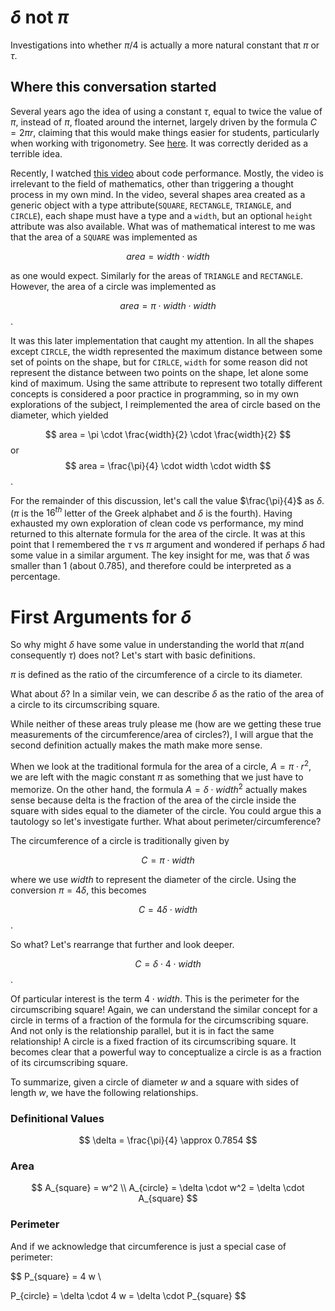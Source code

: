 # $\delta$ not $\pi$
Investigations into whether $\pi/4$ is actually a more natural constant that $\pi$ or $\tau$.


## Where this conversation started

Several years ago the idea of using a constant $\tau$, equal to twice the value of $\pi$, instead of $\pi$, floated around the internet, largely driven by the formula $C=2 \pi r$, claiming that this would make things easier for students, particularly when working with trigonometry. See [here](https://youtu.be/ZPv1UV0rD8U?si=AuIwq0wTOF8zGKLr). It was correctly derided as a terrible idea.

Recently, I watched [this video](https://youtu.be/tD5NrevFtbU?si=-HuQcc4XvUntE6TB) about code performance. Mostly, the video is irrelevant to the field of mathematics, other than triggering a thought process in my own mind. In the video, several shapes area created as a generic object with a type attribute(`SQUARE`, `RECTANGLE`, `TRIANGLE`, and `CIRCLE`), each shape must have a type and a `width`, but an optional `height` attribute was also available. What was of mathematical interest to me was that the area of a `SQUARE` was implemented as 

$$ area = width \cdot width $$ 

as one would expect. Similarly for the areas of `TRIANGLE` and `RECTANGLE`. However, the area of a circle was implemented as 

$$
area = \pi \cdot width \cdot width
$$. 

It was this later implementation that caught my attention. In all the shapes except `CIRCLE`, the width represented the maximum distance between some set of points on the shape, but for `CIRLCE`, `width` for some reason did not represent the distance between two points on the shape, let alone some kind of maximum. Using the same attribute to represent two totally different concepts is considered a poor practice in programming, so in my own explorations of the subject, I reimplemented the area of circle based on the diameter, which yielded 

$$
area = \pi \cdot \frac{width}{2} \cdot \frac{width}{2}
$$ 
or 
$$
area = \frac{\pi}{4} \cdot width \cdot width
$$. 

For the remainder of this discussion, let's call the value $\frac{\pi}{4}$ as $\delta$. ($\pi$ is the $16^{th}$ letter of the Greek alphabet and $\delta$ is the fourth). Having exhausted my own exploration of clean code vs performance, my mind returned to this alternate formula for the area of the circle. It was at this point that I remembered the $\tau$ vs $\pi$ argument and wondered if perhaps $\delta$ had some value in a similar argument. The key insight for me, was that $\delta$ was smaller than 1 (about 0.785), and therefore could be interpreted as a percentage.

# First Arguments for $\delta$

So why might $\delta$ have some value in understanding the world that $\pi$(and consequently $\tau$) does not? Let's start with basic definitions. 

$\pi$ is defined as the ratio of the circumference of a circle to its diameter.

What about $\delta$? In a similar vein, we can describe $\delta$ as the ratio of the area of a circle to its circumscribing square.

While neither of these areas truly please me (how are we getting these true measurements of the circumference/area of circles?), I will argue that the second definition actually makes the math make more sense.

When we look at the traditional formula for the area of a circle, $A=\pi\cdot r^2$, we are left with the magic constant $\pi$ as something that we just have to memorize. On the other hand, the formula $A=\delta\cdot width^2$ actually makes sense because delta is the fraction of the area of the circle inside the square with sides equal to the diameter of the circle. You could argue this a tautology so let's investigate further. What about perimeter/circumference?

The circumference of a circle is traditionally given by 

$$
C=\pi\cdot width
$$

where we use $width$ to represent the diameter of the circle. Using the conversion $\pi=4\delta$, this becomes 

$$
C=4\delta\cdot width
$$.

So what? Let's rearrange that further and look deeper. 

$$
C=\delta\cdot 4\cdot width
$$. 

Of particular interest is the term $4\cdot width$. This is the perimeter for the circumscribing square! Again, we can understand the similar concept for a circle in terms of a fraction of the formula for the circumscribing square. And not only is the relationship parallel, but it is in fact the same relationship! A circle is a fixed fraction of its circumscribing square. It becomes clear that a powerful way to conceptualize a circle is as a fraction of its circumscribing square.

To summarize, given a circle of diameter $w$ and a square with sides of length $w$, we have the following relationships.

### Definitional Values

$$
\delta = \frac{\pi}{4} \approx 0.7854
$$


### Area

$$
A_{square} = w^2 \\
A_{circle} = \delta \cdot w^2 = \delta \cdot A_{square}
$$


### Perimeter

And if we acknowledge that circumference is just a special case of perimeter:

$$
P_{square} = 4 w \\

P_{circle} = \delta \cdot 4 w = \delta \cdot P_{square}
$$
